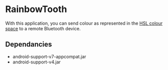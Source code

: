 RainbowTooth
============

With this application, you can send colour as represented in the <a href="https://en.wikipedia.org/wiki/HLS_color_space">HSL colour space</a> to a remote Bluetooth device.

Dependancies
------------
* android-support-v7-appcompat.jar
* android-support-v4.jar
